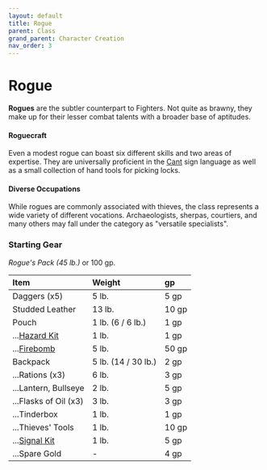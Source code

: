 ```yaml
---
layout: default
title: Rogue
parent: Class
grand_parent: Character Creation
nav_order: 3
---
```


# Rogue

**Rogues** are the subtler counterpart to Fighters. Not quite as brawny, they make up for their lesser combat talents with a broader base of aptitudes. 

#### Roguecraft
Even a modest rogue can boast six different skills and two areas of expertise. They are universally proficient in the [Cant](../../more/languages/cant) sign language as well as a small collection of hand tools for picking locks.

#### Diverse Occupations
While rogues are commonly associated with thieves, the class represents a wide variety of different vocations. Archaeologists, sherpas, courtiers, and many others may fall under the category as "versatile specialists".


### Starting Gear
_Rogue's Pack (45 lb.)_ or 100 gp.

| Item                                              | Weight              | gp    |
| :------------------------------------------------ | :------------------ | :---- |
| Daggers (x5)                                      | 5 lb.               | 5 gp  |
| Studded Leather                                   | 13 lb.              | 10 gp |
| Pouch                                             | 1 lb. (6 / 6 lb.)   | 1 gp  |
| ...[Hazard Kit](../../gear/adventuring_gear/kits) | 1 lb.               | 1 gp  |
| ...[Firebomb](../../gear/alchemics/grenades)      | 5 lb.               | 50 gp |
| Backpack                                          | 5 lb. (14 / 30 lb.) | 2 gp  |
| ...Rations (x3)                                   | 6 lb.               | 3 gp  |
| ...Lantern, Bullseye                              | 2 lb.               | 5 gp  |
| ...Flasks of Oil (x3)                             | 3 lb.               | 3 gp  |
| ...Tinderbox                                      | 1 lb.               | 1 gp  |
| ...Thieves' Tools                                 | 1 lb.               | 10 gp |
| ...[Signal Kit](../../gear/adventuring_gear/kits) | 1 lb.               | 5 gp  |
| ...Spare Gold                                     | -                   | 4 gp  |



<!-- {: .archetypes}
> [Delver](../../more/archetypes/rogue_delver), [Knife Dancer](../../more/archetypes/rogue_knife)


#### Occupations 
Rogues are perhaps the most diverse class. Many thieves are rogues, as are tacticians and scouts. Sherpas are typically rogues specialized in outdoorsmanship. Scholars may be rogues specialized in a field of study, while talented courtiers are rogues with a focus in persuasion.

#### Tricks of the Trade
Given the difficulty of surviving in the [City Below](../../adventuring/the_city_below/index), local rogues tend towards specializations that improve their chances of survival. [Delvers](../../more/archetypes/rogue_delver) cultivate familiarity with magic scrolls and other useful tools. [Knife Dancers](../../more/archetypes/rogue_knife) take a more martial approach by honing their ability to throw knives and alchemical weapons. -->
